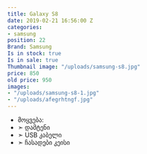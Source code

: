 ```yaml
---
title: Galaxy S8
date: 2019-02-21 16:56:00 Z
categories:
- samsung
position: 22
Brand: Samsung
Is in stock: true
Is in sale: true
Thumbnail image: "/uploads/samsung-s8.jpg"
price: 850
old price: 950
images:
- "/uploads/samsung-s8-1.jpg"
- "/uploads/afegrhtngf.jpg"
---
```


* მოყვება: 
* ➣ დამტენი
* ➣ USB კაბელი
* ➣ ჩასადები კეისი
